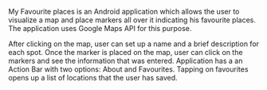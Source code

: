 My Favourite places is an Android application which allows the user to visualize a map and place markers all
over it indicating his favourite places. The application uses Google Maps API for this purpose.

After clicking on the map, user can set up a name and a brief description for each spot. Once the marker is placed on the map,
user can click on the markers and see the information that was entered. Application has a an Action Bar with two options: About and Favourites.
Tapping on favourites opens up a list of locations that the user has saved.
